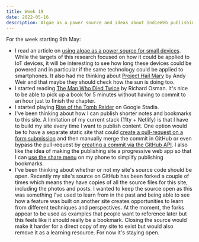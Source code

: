 ```yaml
---
title: Week 19
date: 2022-05-16
description: Algae as a power source and ideas about IndieWeb publishing.
---
```


For the week starting 9th May:

- I read an article on [using algae as a power source for small devices](https://www.cam.ac.uk/research/news/scientists-create-reliable-biological-photovoltaic-cell-using-algae). While the targets of this research focused on how it could be applied to IoT devices, it will be interesting to see how long these devices could be powered and in particular if the same technology could be applied to smartphones. It also had me thinking about [Project Hail Mary](/reading/9781529100617/) by Andy Weir and that maybe they should check how the sun is doing too.
- I started reading [The Man Who Died Twice](/reading/9780241425428/) by Richard Osman. It's nice to be able to pick up a book for 5 minutes without having to commit to an hour just to finish the chapter.
- I started playing [Rise of the Tomb Raider](https://stadia.google.com/game/rise-of-the-tomb-raider-20-year-celebration) on Google Stadia.
- I've been thinking about how I can publish shorter notes and bookmarks to this site. A limitation of my current stack (11ty + Netlify) is that I have to build my site every time I want to publish content. One option would be to have a separate static site that could [create a pull-request on a form submission](https://css-tricks.com/generate-a-pull-request-of-static-content-with-a-simple-html-form/) and then manually merge the commit in GitHub or even bypass the pull-request by [creating a commit via the GitHub API](https://docs.github.com/en/rest/repos/contents#create-or-update-file-contents). I also like the idea of making the publishing site a progressive web app so that I can [use the share menu](https://mxb.dev/blog/indieweb-link-sharing/#h-mobile-share-target) on my phone to simplify publishing bookmarks.
- I've been thinking about whether or not my site's source code should be open. Recently my site's source on GitHub has been forked a couple of times which means they have copies of all the source files for this site, including the photos and posts. I wanted to keep the source open as this was something I've used to learn from in the past and being able to see how a feature was built on another site creates opportunities to learn from different techniques and perspectives. At the moment, the forks appear to be used as examples that people want to reference later but this feels like it should really be a bookmark. Closing the source would make it harder for a direct copy of my site to exist but would also remove it as a learning resource. For now it's staying open.
